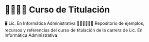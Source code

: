 <h1>👩‍🎓🧑‍🎓 Curso de Titulación</h1>  
🖥️  Lic. En Informática Administrativa
👨‍🏫👩‍💻👨‍💻 Repositorio de ejemplos, recursos y referencias del curso de titulación de la carrera de Lic. En Informática Administrativa
